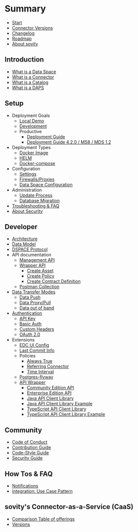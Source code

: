 # Summary

* [Start](./README.md)
* [Connector Versions](./launchers/README.md)
* [Changelog](./CHANGELOG.md)
* [Roadmap](./docs/gitbook/roadmap.md)
* [About sovity](https://sovity.de/en/sovity-en/)

## Introduction
* [What is a Data Space](./docs/gitbook/what_is_a_dataspace.md)
* [What is a Connector](./docs/gitbook/what_is_a_connector.md)
* [What is a Catalog](./docs/gitbook/what_is_a_catalog.md)
* [What is a DAPS](./docs/gitbook/what_is_a_daps.md)

## Setup
* Deployment Goals
    * [Local Demo](./docs/deployment-guide/goals/local-demo)
    * [Development](./docs/deployment-guide/goals/development)
    * Productive
        * [Deployment Guide](./docs/deployment-guide/goals/production)
        * [Deployment Guide 4.2.0 / MS8 / MDS 1.2](docs/deployment-guide/goals/production/4.2.0/README.md)
* Deployment Types
    * [Docker Image](./docs/gitbook/docker_image.md)
    * [HELM](./docs/gitbook/helm.md)
    * [Docker-compose](https://github.com/sovity/edc-extensions/blob/main/docker-compose.yaml)
* Configuration
    * [Settings](./docs/gitbook/settings.md)
    * [Firewalls/Proxies](./docs/gitbook/firewall_proxies.md)
    * [Data Space Configuration](./docs/gitbook/data_space_configuration.md)
* Administration
    * [Update Process](./docs/gitbook/update_process.md)
    * [Database Migration](./extensions/postgres-flyway/README.md)
* [Troubleshooting & FAQ](./docs/gitbook/troubleshooting_faq.md)
* [About Security](./docs/gitbook/about_security.md)

## Developer
* [Architecture](./docs/gitbook/architecture.md)
* [Data Model](https://github.com/eclipse-edc/Connector/blob/release/0.0.1-20230220.patch1-SNAPSHOT/docs/developer/architecture/domain-model.md#domain-model)
* [DSPACE Protocol](https://docs.internationaldataspaces.org/ids-knowledgebase/v/dataspace-protocol/overview/readme)
* API documentation
    * [Management API](./docs/gitbook/management_api.md)
    * [Wrapper API](./docs/gitbook/wrapper_api.md)
        * [Create Asset](./docs/gitbook/create_asset.md)
        * [Create Policy](./docs/gitbook/create_policy.md)
        * [Create Contract Definition](./docs/gitbook/create_contract_definition.md)
    * [Postman Collection](https://github.com/sovity/edc-extensions/blob/main/docs/postman_collection.json)
* [Data Transfer Modes](./docs/getting-started/documentation/data-transfer-methods.md)
    * [Data Push](./docs/gitbook/data_push.md)
    * [Data Proxy/Pull](./docs/getting-started/documentation/pull-data-transfer.md)
    * [Data out of band](./docs/gitbook/data_out_of_band.md)
* [Authentication](./docs/gitbook/authentication.md)
    * [API Key](./docs/gitbook/api_key.md)
    * [Basic Auth](./docs/gitbook/basic_auth.md)
    * [Custom Headers](./docs/gitbook/custom_headers.md)
    * [OAuth 2.0](./docs/getting-started/documentation/oauth-data-address.md)
* Extensions
    * [EDC UI Config](./extensions/edc-ui-config/README.md)
    * [Last Commit Info](./extensions/last-commit-info/README.md)
    * Policies
        * [Always True](./extensions/policy-always-true/README.md)
        * [Referring Connector](./extensions/policy-referring-connector/README.md)
        * [Time Interval](./extensions/policy-time-interval/README.md)
    * [Postgres-flyway](./docs/gitbook/postgres_flyway.md)
    * [API Wrapper](./extensions/wrapper/README.md)
        * [Community Edition API](./extensions/wrapper/wrapper-api/README.md)
        * [Enterprise Edition API](./extensions/wrapper/wrapper-ee-api/README.md)
        * [Java API Client Library](./extensions/wrapper/clients/java-client/README.md)
        * [Java API Client Library Example](./extensions/wrapper/clients/java-client-example/README.md)
        * [TypeScript API Client Library](./extensions/wrapper/clients/typescript-client/README.md)
        * [TypeScript API Client Library Example](./extensions/wrapper/clients/typescript-client-example/README.md)

## Community
* [Code of Conduct](./CODE_OF_CONDUCT.md)
* [Contribution Guide](./CONTRIBUTING.md)
* [Code-Style Guide](./STYLEGUIDE.md)
* [Security Guide](./SECURITY.md)

## How Tos & FAQ
* [Notifications](./docs/gitbook/notifications.md)
* [Integration: Use Case Pattern](./docs/gitbook/integration_use_case_pattern.md)

## sovity's Connector-as-a-Service (CaaS)
* [Comparison Table of offerings](./docs/gitbook/comparison_table_of_offerings.md)
* [Versions](./docs/gitbook/versions.md)
